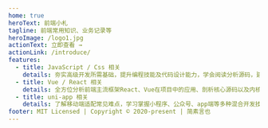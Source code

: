 ```yaml
---
home: true
heroText: 前端小札
tagline: 前端常用知识、业务记录等
heroImage: /logo1.jpg
actionText: 立即查看 →
actionLink: /introduce/
features:
  - title: JavaScript / Css 相关
    details: 夯实高级开发所需基础，提升编程技能及代码设计能力，学会阅读分析源码，建立健全完整的技术知识体系
  - title: Vue / React 相关
    details: 全方位分析前端主流框架React、Vue在项目中的应用、剖析核心源码以及内核机制、核心技术点、架构设计思想等，从根源解决开发难题
  - title: uni-app 相关
    details: 了解移动端适配常见难点，学习掌握小程序、公众号、app端等多种混合开发技术，记录实际业务需求及实现办法
footer: MIT Licensed | Copyright © 2020-present | 简素言也
---
```

